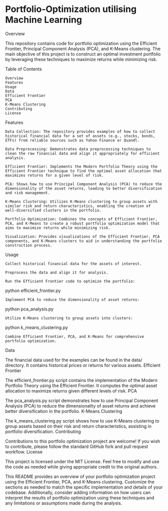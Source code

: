 # Portfolio-Optimization utilising Machine Learning
Overview

This repository contains code for portfolio optimization using the Efficient Frontier, Principal Component Analysis (PCA), and K-Means clustering. The main objective of this project is to construct an optimal investment portfolio by leveraging these techniques to maximize returns while minimizing risk.

Table of Contents

    Overview
    Features
    Usage
    Data
    Efficient Frontier
    PCA
    K-Means Clustering
    Contributing
    License

Features

    Data Collection: The repository provides examples of how to collect historical financial data for a set of assets (e.g., stocks, bonds, ETFs) from reliable sources such as Yahoo Finance or Quandl.

    Data Preprocessing: Demonstrates data preprocessing techniques to clean the raw financial data and align it appropriately for efficient analysis.

    Efficient Frontier: Implements the Modern Portfolio Theory using the Efficient Frontier technique to find the optimal asset allocation that maximizes returns for a given level of risk.

    PCA: Shows how to use Principal Component Analysis (PCA) to reduce the dimensionality of the asset returns, leading to better diversification and risk management.

    K-Means Clustering: Utilizes K-Means clustering to group assets with similar risk and return characteristics, enabling the creation of well-diversified clusters in the portfolio.

    Portfolio Optimization: Combines the concepts of Efficient Frontier, PCA, and K-Means to create a robust portfolio optimization model that aims to maximize returns while minimizing risk.

    Visualization: Provides visualizations of the Efficient Frontier, PCA components, and K-Means clusters to aid in understanding the portfolio construction process.

Usage

    Collect historical financial data for the assets of interest.

    Preprocess the data and align it for analysis.

    Run the Efficient Frontier code to optimize the portfolio:


python efficient_frontier.py

    Implement PCA to reduce the dimensionality of asset returns:


python pca_analysis.py

    Utilize K-Means clustering to group assets into clusters:


python k_means_clustering.py

    Combine Efficient Frontier, PCA, and K-Means for comprehensive portfolio optimization.

Data

The financial data used for the examples can be found in the data/ directory. It contains historical prices or returns for various assets.
Efficient Frontier

The efficient_frontier.py script contains the implementation of the Modern Portfolio Theory using the Efficient Frontier. It computes the optimal asset allocation to maximize returns given different levels of risk.
PCA

The pca_analysis.py script demonstrates how to use Principal Component Analysis (PCA) to reduce the dimensionality of asset returns and achieve better diversification in the portfolio.
K-Means Clustering

The k_means_clustering.py script shows how to use K-Means clustering to group assets based on their risk and return characteristics, assisting in portfolio diversification.
Contributing

Contributions to this portfolio optimization project are welcome! If you wish to contribute, please follow the standard GitHub fork and pull request workflow.
License

This project is licensed under the MIT License. Feel free to modify and use the code as needed while giving appropriate credit to the original authors.

This README provides an overview of your portfolio optimization project using the Efficient Frontier, PCA, and K-Means clustering. Customize the sections as needed to match the specific implementation and details of your codebase. Additionally, consider adding information on how users can interpret the results of portfolio optimization using these techniques and any limitations or assumptions made during the analysis.

